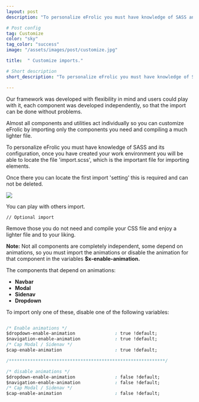 ```yaml
---
layout: post
description: "To personalize eFrolic you must have knowledge of SASS and its configuration..."

# Post config
tag: Customize
color: "sky"
tag_color: "success"
image: "/assets/images/post/customize.jpg"

title:  " Customize imports."

# Short description
short_description: "To personalize eFrolic you must have knowledge of SASS and its configuration..."

---
```


Our framework was developed with flexibility in mind and users could play with it,
each component was developed independently, so that the import can be done without problems.


Almost all components and utilities act individually so you can customize eFrolic by importing
only the components you need and compiling a much lighter file.


To personalize eFrolic you must have knowledge of SASS and its configuration, once you have created your work environment you will be able to locate the file 'import.scss', which is the important file for importing elements.

Once there you can locate the first import 'setting' this is required and can not be deleted.

<img src="{{site.url}}/assets/images/post/cust.PNG" style="max-width:280px;">


You can play with others import.
```
// Optional import
```

Remove those you do not need and compile your CSS file and enjoy a lighter file and to your liking.


**Note:** Not all components are completely independent, some depend on animations, so you must import the animations or disable the animation for that component in the variables **$x-enable-animation.**

The components that depend on animations:

* **Navbar**
* **Modal**
* **Sidenav**
* **Dropdown**


To import only one of these, disable one of the following variables:

``` css

/* Enable animations */
$dropdown-enable-animation               : true !default;
$navigation-enable-animation             : true !default;
/* Cap Modal / Sidenav */
$cap-enable-animation                    : true !default;

/***********************************************************/

/* disable animations */
$dropdown-enable-animation               : false !default;
$navigation-enable-animation             : false !default;
/* Cap Modal / Sidenav */
$cap-enable-animation                    : false !default;

```
